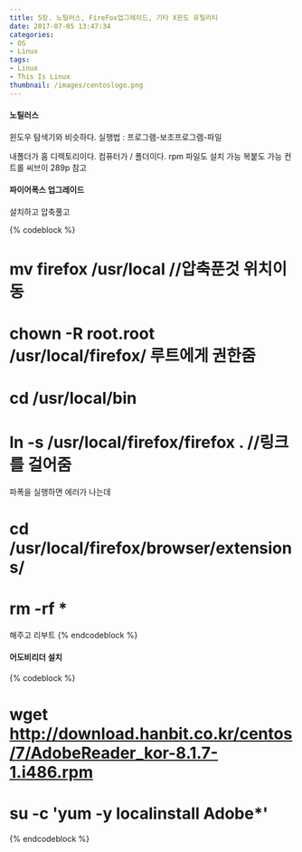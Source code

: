 ```yaml
---
title: 5장. 노틸러스, FireFox업그레이드, 기타 X윈도 유틸리티
date: 2017-07-05 13:47:34
categories:
- OS
- Linux
tags:
- Linux
- This Is Linux
thumbnail: /images/centoslogo.png
---
```

#### 노틸러스
윈도우 탐색기와 비슷하다.
실행법 : 프로그램-보조프로그램-파일

내폴더가 홈 디렉토리이다.
컴퓨터가 / 폴더이다.
rpm 파일도 설치 가능
복붙도 가능 컨트롤 씨브이
289p 참고

#### 파이어폭스 업그레이드
설치하고
압축풀고

{% codeblock %}
# mv firefox /usr/local   //압축푼것 위치이동
# chown -R root.root /usr/local/firefox/ 루트에게 권한줌
# cd /usr/local/bin
# ln -s /usr/local/firefox/firefox . //링크를 걸어줌

파폭을 실행하면 에러가 나는데

# cd /usr/local/firefox/browser/extensions/
# rm -rf *
해주고 리부트
{% endcodeblock %}


#### 어도비리더 설치
{% codeblock %}
# wget http://download.hanbit.co.kr/centos/7/AdobeReader_kor-8.1.7-1.i486.rpm

# su -c 'yum -y localinstall Adobe*'
{% endcodeblock %}
